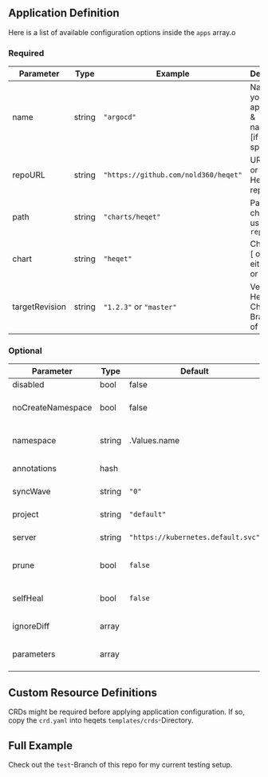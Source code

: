 ## Application Definition

Here is a list of available configuration options inside the `apps` array.o

### Required

| Parameter | Type   | Example | Description |
|-----------|--------|---------|-------------|
| name      | string | `"argocd"` | Name of your application & namespace [if not specified] | 
| repoURL   | string | `"https://github.com/nold360/heqet"` | URL to git or Helmchart repo |      
| path      | string | `"charts/heqet"` | Path to chart if using git in `repoURL` |
| chart     | string | `"heqet"` | Chart name [ only use either `path` or `chart` ] |
| targetRevision | string | `"1.2.3"` or `"master"` | Version of Helm-Chart or Branch/Tag of git |

### Optional 

| Parameter | Type   | Default | Example | Description |
|-----------|--------|---------|---------|-------------|
| disabled  | bool   | false   | `true`  | Disable App |
| noCreateNamespace | bool | false | `true` | Don't create namespace for app |
| namespace | string | .Values.name | `"superns"` | Name of application namespace |
| annotations | hash |         | `my.anno.org/stuff: is-awesome` | Namespace annotations |
| syncWave | string | `"0"`    | `"-2" | ArgoCD SyncWave | 
| project  | string | `"default"` | `"myproject"` | Name of ArgoCD Project |
| server   | string | `"https://kubernetes.default.svc"` | `https://my.external.cluster:8443` | K8s Cluster to deploy to |
| prune | bool | `false` | `true` | ArgoCD automatic prune app |
| selfHeal | bool | `false` | `true` | ArgoCD automatic self-heal app |
| ignoreDiff | array |     | See ArgoCD docs | ArgoCD [ignoreDifferences](https://argoproj.github.io/argo-cd/user-guide/diffing/)
| parameters | array |     |- name: ingress.host<br>value: awesome.url | Parameters override values of app |

## Custom Resource Definitions
CRDs might be required before applying application configuration. If so, copy the `crd.yaml` into heqets `templates/crds`-Directory.

## Full Example
Check out the `test`-Branch of this repo for my current testing setup.
